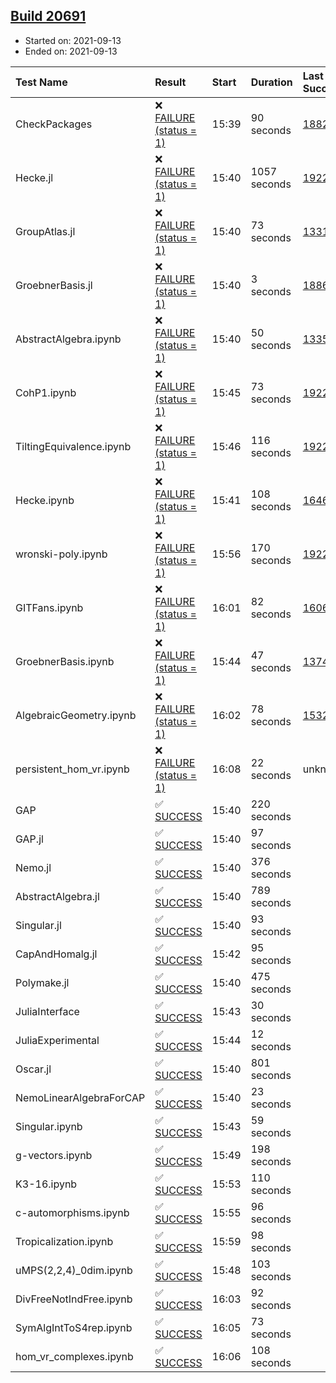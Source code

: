 ## [Build 20691](https://oscarci.mathematik.uni-kl.de/job/oscar/20691/)

* Started on: 2021-09-13
* Ended on: 2021-09-13

| Test Name    | Result | Start | Duration | Last Success | First Failure |
|:-------------|:-------|:------|:---------|:-------------|:--------------|
| CheckPackages | ❌ [FAILURE (status = 1)](https://oscarci.mathematik.uni-kl.de/job/oscar/20691/artifact/logs/build-20691/CheckPackages.log) | 15:39 | 90 seconds | [18822](https://oscarci.mathematik.uni-kl.de/job/oscar/18822/) | [18823](https://oscarci.mathematik.uni-kl.de/job/oscar/18823/) |
| Hecke.jl | ❌ [FAILURE (status = 1)](https://oscarci.mathematik.uni-kl.de/job/oscar/20691/artifact/logs/build-20691/Hecke.jl.log) | 15:40 | 1057 seconds | [19222](https://oscarci.mathematik.uni-kl.de/job/oscar/19222/) | [20152](https://oscarci.mathematik.uni-kl.de/job/oscar/20152/) |
| GroupAtlas.jl | ❌ [FAILURE (status = 1)](https://oscarci.mathematik.uni-kl.de/job/oscar/20691/artifact/logs/build-20691/GroupAtlas.jl.log) | 15:40 | 73 seconds | [13311](https://oscarci.mathematik.uni-kl.de/job/oscar/13311/) | [13312](https://oscarci.mathematik.uni-kl.de/job/oscar/13312/) |
| GroebnerBasis.jl | ❌ [FAILURE (status = 1)](https://oscarci.mathematik.uni-kl.de/job/oscar/20691/artifact/logs/build-20691/GroebnerBasis.jl.log) | 15:40 | 3 seconds | [18864](https://oscarci.mathematik.uni-kl.de/job/oscar/18864/) | [18865](https://oscarci.mathematik.uni-kl.de/job/oscar/18865/) |
| AbstractAlgebra.ipynb | ❌ [FAILURE (status = 1)](https://oscarci.mathematik.uni-kl.de/job/oscar/20691/artifact/logs/build-20691/AbstractAlgebra.ipynb.log) | 15:40 | 50 seconds | [13355](https://oscarci.mathematik.uni-kl.de/job/oscar/13355/) | [13356](https://oscarci.mathematik.uni-kl.de/job/oscar/13356/) |
| CohP1.ipynb | ❌ [FAILURE (status = 1)](https://oscarci.mathematik.uni-kl.de/job/oscar/20691/artifact/logs/build-20691/CohP1.ipynb.log) | 15:45 | 73 seconds | [19222](https://oscarci.mathematik.uni-kl.de/job/oscar/19222/) | [20152](https://oscarci.mathematik.uni-kl.de/job/oscar/20152/) |
| TiltingEquivalence.ipynb | ❌ [FAILURE (status = 1)](https://oscarci.mathematik.uni-kl.de/job/oscar/20691/artifact/logs/build-20691/TiltingEquivalence.ipynb.log) | 15:46 | 116 seconds | [19222](https://oscarci.mathematik.uni-kl.de/job/oscar/19222/) | [20152](https://oscarci.mathematik.uni-kl.de/job/oscar/20152/) |
| Hecke.ipynb | ❌ [FAILURE (status = 1)](https://oscarci.mathematik.uni-kl.de/job/oscar/20691/artifact/logs/build-20691/Hecke.ipynb.log) | 15:41 | 108 seconds | [16463](https://oscarci.mathematik.uni-kl.de/job/oscar/16463/) | [16464](https://oscarci.mathematik.uni-kl.de/job/oscar/16464/) |
| wronski-poly.ipynb | ❌ [FAILURE (status = 1)](https://oscarci.mathematik.uni-kl.de/job/oscar/20691/artifact/logs/build-20691/wronski-poly.ipynb.log) | 15:56 | 170 seconds | [19222](https://oscarci.mathematik.uni-kl.de/job/oscar/19222/) | [20152](https://oscarci.mathematik.uni-kl.de/job/oscar/20152/) |
| GITFans.ipynb | ❌ [FAILURE (status = 1)](https://oscarci.mathematik.uni-kl.de/job/oscar/20691/artifact/logs/build-20691/GITFans.ipynb.log) | 16:01 | 82 seconds | [16068](https://oscarci.mathematik.uni-kl.de/job/oscar/16068/) | [16069](https://oscarci.mathematik.uni-kl.de/job/oscar/16069/) |
| GroebnerBasis.ipynb | ❌ [FAILURE (status = 1)](https://oscarci.mathematik.uni-kl.de/job/oscar/20691/artifact/logs/build-20691/GroebnerBasis.ipynb.log) | 15:44 | 47 seconds | [13748](https://oscarci.mathematik.uni-kl.de/job/oscar/13748/) | [13749](https://oscarci.mathematik.uni-kl.de/job/oscar/13749/) |
| AlgebraicGeometry.ipynb | ❌ [FAILURE (status = 1)](https://oscarci.mathematik.uni-kl.de/job/oscar/20691/artifact/logs/build-20691/AlgebraicGeometry.ipynb.log) | 16:02 | 78 seconds | [15322](https://oscarci.mathematik.uni-kl.de/job/oscar/15322/) | [15323](https://oscarci.mathematik.uni-kl.de/job/oscar/15323/) |
| persistent_hom_vr.ipynb | ❌ [FAILURE (status = 1)](https://oscarci.mathematik.uni-kl.de/job/oscar/20691/artifact/logs/build-20691/persistent_hom_vr.ipynb.log) | 16:08 | 22 seconds | unknown | unknown |
| GAP | ✅ [SUCCESS](https://oscarci.mathematik.uni-kl.de/job/oscar/20691/artifact/logs/build-20691/GAP.log) | 15:40 | 220 seconds |  |  |
| GAP.jl | ✅ [SUCCESS](https://oscarci.mathematik.uni-kl.de/job/oscar/20691/artifact/logs/build-20691/GAP.jl.log) | 15:40 | 97 seconds |  |  |
| Nemo.jl | ✅ [SUCCESS](https://oscarci.mathematik.uni-kl.de/job/oscar/20691/artifact/logs/build-20691/Nemo.jl.log) | 15:40 | 376 seconds |  |  |
| AbstractAlgebra.jl | ✅ [SUCCESS](https://oscarci.mathematik.uni-kl.de/job/oscar/20691/artifact/logs/build-20691/AbstractAlgebra.jl.log) | 15:40 | 789 seconds |  |  |
| Singular.jl | ✅ [SUCCESS](https://oscarci.mathematik.uni-kl.de/job/oscar/20691/artifact/logs/build-20691/Singular.jl.log) | 15:40 | 93 seconds |  |  |
| CapAndHomalg.jl | ✅ [SUCCESS](https://oscarci.mathematik.uni-kl.de/job/oscar/20691/artifact/logs/build-20691/CapAndHomalg.jl.log) | 15:42 | 95 seconds |  |  |
| Polymake.jl | ✅ [SUCCESS](https://oscarci.mathematik.uni-kl.de/job/oscar/20691/artifact/logs/build-20691/Polymake.jl.log) | 15:40 | 475 seconds |  |  |
| JuliaInterface | ✅ [SUCCESS](https://oscarci.mathematik.uni-kl.de/job/oscar/20691/artifact/logs/build-20691/JuliaInterface.log) | 15:43 | 30 seconds |  |  |
| JuliaExperimental | ✅ [SUCCESS](https://oscarci.mathematik.uni-kl.de/job/oscar/20691/artifact/logs/build-20691/JuliaExperimental.log) | 15:44 | 12 seconds |  |  |
| Oscar.jl | ✅ [SUCCESS](https://oscarci.mathematik.uni-kl.de/job/oscar/20691/artifact/logs/build-20691/Oscar.jl.log) | 15:40 | 801 seconds |  |  |
| NemoLinearAlgebraForCAP | ✅ [SUCCESS](https://oscarci.mathematik.uni-kl.de/job/oscar/20691/artifact/logs/build-20691/NemoLinearAlgebraForCAP.log) | 15:40 | 23 seconds |  |  |
| Singular.ipynb | ✅ [SUCCESS](https://oscarci.mathematik.uni-kl.de/job/oscar/20691/artifact/logs/build-20691/Singular.ipynb.log) | 15:43 | 59 seconds |  |  |
| g-vectors.ipynb | ✅ [SUCCESS](https://oscarci.mathematik.uni-kl.de/job/oscar/20691/artifact/logs/build-20691/g-vectors.ipynb.log) | 15:49 | 198 seconds |  |  |
| K3-16.ipynb | ✅ [SUCCESS](https://oscarci.mathematik.uni-kl.de/job/oscar/20691/artifact/logs/build-20691/K3-16.ipynb.log) | 15:53 | 110 seconds |  |  |
| c-automorphisms.ipynb | ✅ [SUCCESS](https://oscarci.mathematik.uni-kl.de/job/oscar/20691/artifact/logs/build-20691/c-automorphisms.ipynb.log) | 15:55 | 96 seconds |  |  |
| Tropicalization.ipynb | ✅ [SUCCESS](https://oscarci.mathematik.uni-kl.de/job/oscar/20691/artifact/logs/build-20691/Tropicalization.ipynb.log) | 15:59 | 98 seconds |  |  |
| uMPS(2,2,4)_0dim.ipynb | ✅ [SUCCESS](https://oscarci.mathematik.uni-kl.de/job/oscar/20691/artifact/logs/build-20691/uMPS-2-2-4-_0dim.ipynb.log) | 15:48 | 103 seconds |  |  |
| DivFreeNotIndFree.ipynb | ✅ [SUCCESS](https://oscarci.mathematik.uni-kl.de/job/oscar/20691/artifact/logs/build-20691/DivFreeNotIndFree.ipynb.log) | 16:03 | 92 seconds |  |  |
| SymAlgIntToS4rep.ipynb | ✅ [SUCCESS](https://oscarci.mathematik.uni-kl.de/job/oscar/20691/artifact/logs/build-20691/SymAlgIntToS4rep.ipynb.log) | 16:05 | 73 seconds |  |  |
| hom_vr_complexes.ipynb | ✅ [SUCCESS](https://oscarci.mathematik.uni-kl.de/job/oscar/20691/artifact/logs/build-20691/hom_vr_complexes.ipynb.log) | 16:06 | 108 seconds |  |  |
